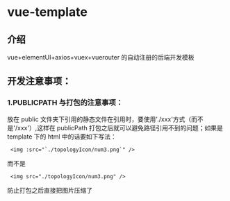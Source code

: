 # vue-template

## 介绍

vue+elementUI+axios+vuex+vuerouter 的自动注册的后端开发模板

## 开发注意事项：

### 1.PUBLICPATH 与打包的注意事项：

放在 public 文件夹下引用的静态文件在引用时，要使用'./xxx'方式（而不是'/xxx'）,这样在 publicPath 打包之后就可以避免路径引用不到的问题；如果是 template 下的 html 中的话要如下写法：

```
 <img :src="`./topologyIcon/num3.png`" />
```

而不是

```
 <img src="./topologyIcon/num3.png" />
```

防止打包之后直接把图片压缩了
